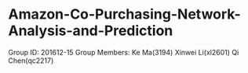 # Amazon-Co-Purchasing-Network-Analysis-and-Prediction
Group ID: 201612-15 Group Members: Ke Ma(3194) Xinwei Li(xl2601) Qi Chen(qc2217)
